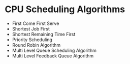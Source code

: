 # CPU Scheduling Algorithms


  - First Come First Serve
  - Shortest Job First
  - Shortest Remaining Time First
  - Priority Scheduling 
  - Round Robin Algorithm
  - Multi Level Queue Scheduling Algorithm
  - Multi Level Feedback Queue Algorithm